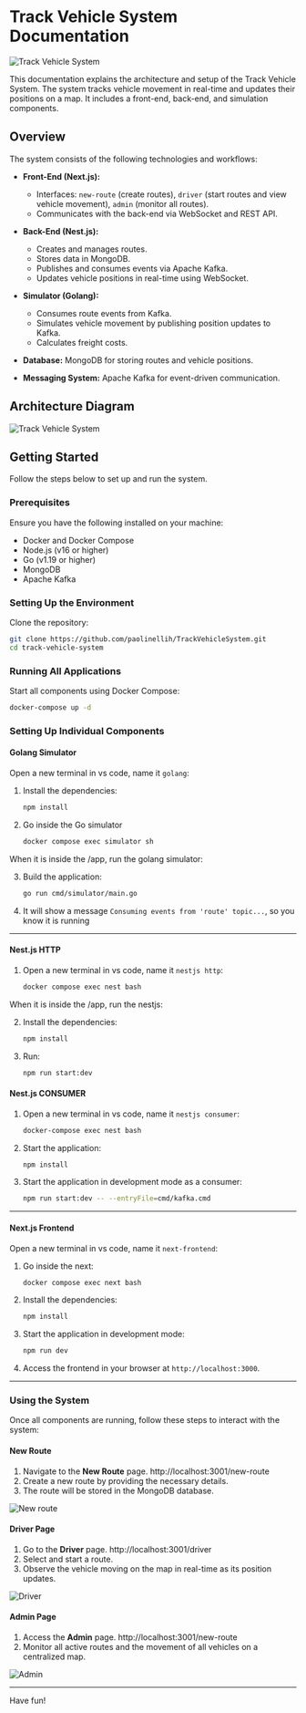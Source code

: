 # Track Vehicle System Documentation

![Track Vehicle System](https://github.com/paolinellih/tracking-vehicle-system/blob/main/track.jpg)


This documentation explains the architecture and setup of the Track Vehicle System. The system tracks vehicle movement in real-time and updates their positions on a map. It includes a front-end, back-end, and simulation components.

## Overview

The system consists of the following technologies and workflows:

- **Front-End (Next.js):**
  - Interfaces: `new-route` (create routes), `driver` (start routes and view vehicle movement), `admin` (monitor all routes).
  - Communicates with the back-end via WebSocket and REST API.

- **Back-End (Nest.js):**
  - Creates and manages routes.
  - Stores data in MongoDB.
  - Publishes and consumes events via Apache Kafka.
  - Updates vehicle positions in real-time using WebSocket.

- **Simulator (Golang):**
  - Consumes route events from Kafka.
  - Simulates vehicle movement by publishing position updates to Kafka.
  - Calculates freight costs.

- **Database:** MongoDB for storing routes and vehicle positions.

- **Messaging System:** Apache Kafka for event-driven communication.

## Architecture Diagram

![Track Vehicle System](https://github.com/paolinellih/tracking-vehicle-system/blob/main/SAFC.png)

## Getting Started

Follow the steps below to set up and run the system.

### Prerequisites

Ensure you have the following installed on your machine:

- Docker and Docker Compose
- Node.js (v16 or higher)
- Go (v1.19 or higher)
- MongoDB
- Apache Kafka

### Setting Up the Environment

Clone the repository:

```bash
git clone https://github.com/paolinellih/TrackVehicleSystem.git
cd track-vehicle-system
```

### Running All Applications

Start all components using Docker Compose:

```bash
docker-compose up -d
```

### Setting Up Individual Components

#### Golang Simulator
Open a new terminal in vs code, name it `golang`:

1. Install the dependencies:
   ```bash
   npm install 
   ```

2. Go inside the Go simulator
    ```bash
    docker compose exec simulator sh
    ```

When it is inside the /app, run the golang simulator:

3. Build the application:
   ```bash
   go run cmd/simulator/main.go 
   ```

4. It will show a message `Consuming events from 'route' topic...`, so you know it is running

------------------------------------------------------------------------------------------------

#### Nest.js HTTP

1. Open a new terminal in vs code, name it `nestjs http`:
   ```bash
   docker compose exec nest bash
   ```
When it is inside the /app, run the nestjs:

2. Install the dependencies:
   ```bash
   npm install
   ```
   
3. Run:
   ```bash
   npm run start:dev
   ```

#### Nest.js CONSUMER

1. Open a new terminal in vs code, name it `nestjs consumer`:
   ```bash
   docker-compose exec nest bash
   ```

2. Start the application:
   ```bash
   npm install
   ```
   
3. Start the application in development mode as a consumer:
   ```bash
   npm run start:dev -- --entryFile=cmd/kafka.cmd
   ```

------------------------------------------------------------------------------------------------

#### Next.js Frontend
Open a new terminal in vs code, name it `next-frontend`:

1. Go inside the next:
   ```bash
   docker compose exec next bash
   ```

2. Install the dependencies:
   ```bash
   npm install
   ```

2. Start the application in development mode:
   ```bash
   npm run dev
   ```

3. Access the frontend in your browser at `http://localhost:3000`.

------------------------------------------------------------------------------------------------

### Using the System

Once all components are running, follow these steps to interact with the system:

#### New Route
1. Navigate to the **New Route** page. http://localhost:3001/new-route
2. Create a new route by providing the necessary details.
3. The route will be stored in the MongoDB database.

![New route](https://github.com/paolinellih/tracking-vehicle-system/blob/main/AddRoute.png)

#### Driver Page
1. Go to the **Driver** page. http://localhost:3001/driver
2. Select and start a route.
3. Observe the vehicle moving on the map in real-time as its position updates.

![Driver](https://github.com/paolinellih/tracking-vehicle-system/blob/main/StartRoute.png)

#### Admin Page
1. Access the **Admin** page. http://localhost:3001/new-route
2. Monitor all active routes and the movement of all vehicles on a centralized map.

![Admin](https://github.com/paolinellih/tracking-vehicle-system/blob/main/AdminRoutes.png)

---

Have fun!
